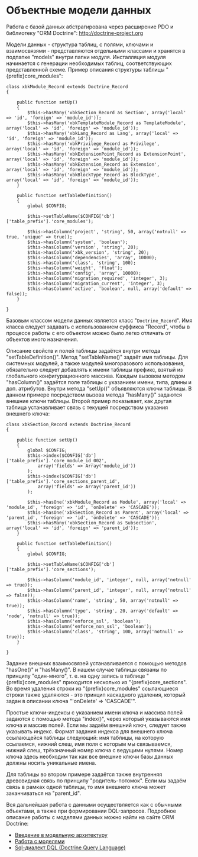 # Объектные модели данных #

Работа с базой данных абстрагирована через расширение PDO и библиотеку "ORM Doctrine": http://doctrine-project.org

Модели данных - структура таблиц, с полями, ключами и взаимосвязями - представляются отдельными классами и хранятся в подпапке "models" внутри папки модуля. Инсталляция модуля начинается с генерации необходимых таблиц, соответствующих представленной схеме.
Пример описания структуры таблицы "{prefix}core\_modules":
```
class xbkModule_Record extends Doctrine_Record
{

    public function setUp()
    {
        $this->hasMany('xbkSection_Record as Section', array('local' => 'id', 'foreign' => 'module_id'));
        $this->hasMany('xbkTemplateModule_Record as TemplateModule', array('local' => 'id', 'foreign' => 'module_id'));
        $this->hasMany('xbkLang_Record as Lang', array('local' => 'id', 'foreign' => 'module_id'));
        $this->hasMany('xbkPrivilege_Record as Privilege', array('local' => 'id', 'foreign' => 'module_id'));
        $this->hasMany('xbkExtensionPoint_Record as ExtensionPoint', array('local' => 'id', 'foreign' => 'module_id'));
        $this->hasMany('xbkExtension_Record as Extension', array('local' => 'id', 'foreign' => 'module_id'));
        $this->hasMany('xbkBlockType_Record as BlockType', array('local' => 'id', 'foreign' => 'module_id'));
    }

    public function setTableDefinition()
    {
    	global $CONFIG;

    	$this->setTableName($CONFIG['db']['table_prefix'].'core_modules');

        $this->hasColumn('project', 'string', 50, array('notnull' => true, 'unique' => true));
        $this->hasColumn('system', 'boolean');
        $this->hasColumn('version', 'string', 20);
        $this->hasColumn('xbk_version', 'string', 20);
        $this->hasColumn('dependencies', 'array', 10000);
        $this->hasColumn('class', 'string', 100);
        $this->hasColumn('weight', 'float');
        $this->hasColumn('config', 'array', 10000);
        $this->hasColumn('migration_required', 'integer', 3);
        $this->hasColumn('migration_current', 'integer', 3);
        $this->hasColumn('active', 'boolean', null, array('default' => false));
    }

}

```

Базовым классом модели данных является класс "`Doctrine_Record`". Имя класса следует задавать с использованием суффикса "Record", чтобы в процессе работы с его объектом можно было легко отличать от объектов иного назначения.

Описание свойств и полей таблицы задаётся внутри метода "setTableDefinition()". Метод "setTableName()" задаёт имя таблицы. Для системных модулей, а также модулей многоразового использования, обязательно следует добавлять к имени таблицы префикс, взятый из глобального конфигурационного массива. Каждым вызовом методом "hasColumn()" задаётся поле таблицы с указанием имени, типа, длины и доп. атрибутов. Внутри метода "setUp()" объявляются ключи таблицы. В данном примере посредством вызова метода "hasMany()" задаются внешние ключи таблицы. Второй пример показывает, как другая таблица устанавливает связь с текущей посредством указания внешнего ключа:
```
class xbkSection_Record extends Doctrine_Record
{

    public function setUp()
    {
    	global $CONFIG;
    	$this->index($CONFIG['db']['table_prefix'].'core_module_id_002',
        	array('fields' => Array('module_id'))
    	);
    	$this->index($CONFIG['db']['table_prefix'].'core_sections_parent_id',
        	array('fields' => Array('parent_id'))
    	);

    	$this->hasOne('xbkModule_Record as Module', array('local' => 'module_id', 'foreign' => 'id', 'onDelete' => 'CASCADE'));
        $this->hasOne('xbkSection_Record as Parent', array('local' => 'parent_id', 'foreign' => 'id', 'onDelete' => 'CASCADE'));
        $this->hasMany('xbkSection_Record as Subsection', array('local' => 'id', 'foreign' => 'parent_id'));
    }

    public function setTableDefinition()
    {
        global $CONFIG;

        $this->setTableName($CONFIG['db']['table_prefix'].'core_sections');

        $this->hasColumn('module_id', 'integer', null, array('notnull' => true));
        $this->hasColumn('parent_id', 'integer', null, array('notnull' => false));
        $this->hasColumn('name', 'string', 50, array('notnull' => true));
        $this->hasColumn('type', 'string', 20, array('default' => 'node', 'notnull' => true));
        $this->hasColumn('enforce_ssl', 'boolean');
        $this->hasColumn('enforce_non_ssl', 'boolean');
        $this->hasColumn('class', 'string', 100, array('notnull' => true));
    }

}
```

Задание внешних взаимосвязей устанавливается с помощью методов "hasOne()" и "hasMany()". В нашем случае таблицы связаны по принципу "один-много", т. е. на одну запись в таблице "{prefix}core\_modules" приходится несколько из "{prefix}core\_sections". Во время удаления строки из "{prefix}core\_modules" ссылающиеся строки также удаляются - это принцип каскадного удаления, который задан в описании ключа "'onDelete' => 'CASCADE'".

Простые ключи-индексы с указанием имени ключа и массива полей задаются с помощью метода "index()", через который указываются имя ключа и массив полей. Если мы задаём внешний ключ, следует также указывать индекс. Формат задания индекса для внешнего ключа ссылающейся таблицы следующий: имя таблицы, на которую ссылаемся, нижний слеш, имя поля с которым мы связываемся, нижний слеш, трёхзначный номер ключа с ведущими нулями. Номер ключа здесь необходим так как все внешние ключи базы данных должны носить уникальные имена.

Для таблицы во втором примере задаётся также внутренняя древовидная связь по принципу "родитель-потомок". Если мы задаём связь в рамках одной таблицы, то имя внешнего ключа может заканчиваться на "parent\_id".

Вся дальнейшая работа с данными осуществляется как с обычными объектами, а также при формировании DQL-запросов. Подробное описание работы с моделями данных можно найти на сайте ORM Doctrine:
  * <a href='http://www.doctrine-project.org/documentation/manual/1_1/en/defining-models'>Введение в модельную архитектуру</a>
  * <a href='http://www.doctrine-project.org/documentation/manual/1_1/en/working-with-models'>Работа с моделями</a>
  * <a href='http://www.doctrine-project.org/documentation/manual/1_1/en/dql-doctrine-query-language'>Sql-диалект DQL (Doctrine Query Language)</a>